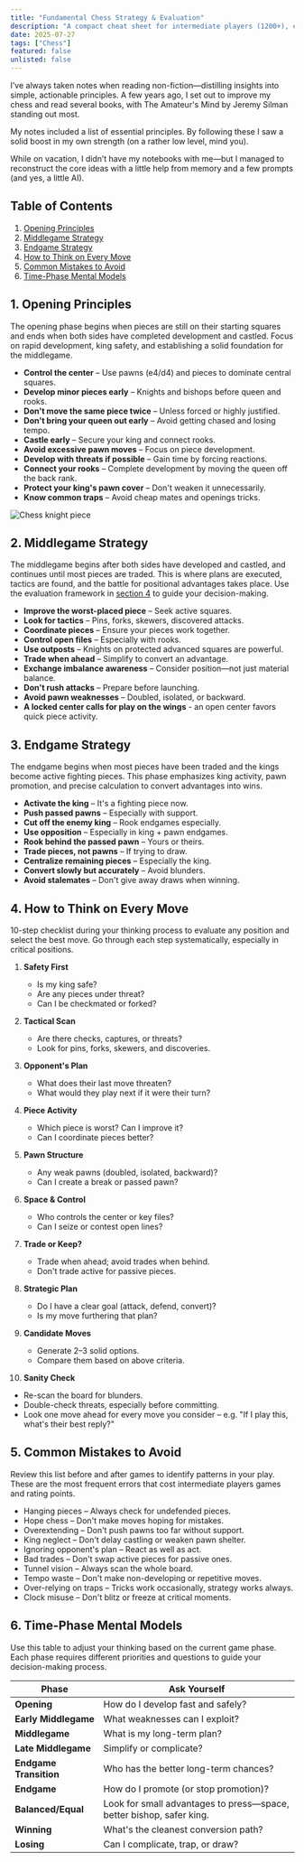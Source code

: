 ```yaml
---
title: "Fundamental Chess Strategy & Evaluation"
description: "A compact cheat sheet for intermediate players (1200+), especially after a break from play."
date: 2025-07-27
tags: ["Chess"]
featured: false
unlisted: false
---
```


I’ve always taken notes when reading non-fiction—distilling insights into simple, actionable principles. A few years ago, I set out to improve my chess and read several books, with The Amateur's Mind by Jeremy Silman standing out most.

My notes included a list of essential principles. By following these I saw a solid boost in my own strength (on a rather low level, mind you).

While on vacation, I didn’t have my notebooks with me—but I managed to reconstruct the core ideas with a little help from memory and a few prompts (and yes, a little AI).

## Table of Contents

1. [Opening Principles](#1-opening-principles)
2. [Middlegame Strategy](#2-middlegame-strategy)
3. [Endgame Strategy](#3-endgame-strategy)
4. [How to Think on Every Move](#4-how-to-think-on-every-move)
5. [Common Mistakes to Avoid](#5-common-mistakes-to-avoid)
6. [Time-Phase Mental Models](#6-time-phase-mental-models)



## 1. Opening Principles

The opening phase begins when pieces are still on their starting squares and ends when both sides have completed development and castled. Focus on rapid development, king safety, and establishing a solid foundation for the middlegame.

- **Control the center** – Use pawns (e4/d4) and pieces to dominate central squares.
- **Develop minor pieces early** – Knights and bishops before queen and rooks.
- **Don't move the same piece twice** – Unless forced or highly justified.
- **Don't bring your queen out early** – Avoid getting chased and losing tempo.
- **Castle early** – Secure your king and connect rooks.
- **Avoid excessive pawn moves** – Focus on piece development.
- **Develop with threats if possible** – Gain time by forcing reactions.
- **Connect your rooks** – Complete development by moving the queen off the back rank.
- **Protect your king's pawn cover** – Don't weaken it unnecessarily.
- **Know common traps** – Avoid cheap mates and openings tricks.

![Chess knight piece](/images/knight.jpg.png)

## 2. Middlegame Strategy

The middlegame begins after both sides have developed and castled, and continues until most pieces are traded. This is where plans are executed, tactics are found, and the battle for positional advantages takes place. Use the evaluation framework in [section 4](#4-universal-position-evaluation--move-selection) to guide your decision-making.

- **Improve the worst-placed piece** – Seek active squares.
- **Look for tactics** – Pins, forks, skewers, discovered attacks.
- **Coordinate pieces** – Ensure your pieces work together.
- **Control open files** – Especially with rooks.
- **Use outposts** – Knights on protected advanced squares are powerful.
- **Trade when ahead** – Simplify to convert an advantage.
- **Exchange imbalance awareness** – Consider position—not just material balance.
- **Don't rush attacks** – Prepare before launching.
- **Avoid pawn weaknesses** – Doubled, isolated, or backward.
- **A locked center calls for play on the wings** - an open center favors quick piece activity.


## 3. Endgame Strategy

The endgame begins when most pieces have been traded and the kings become active fighting pieces. This phase emphasizes king activity, pawn promotion, and precise calculation to convert advantages into wins.

- **Activate the king** – It's a fighting piece now.
- **Push passed pawns** – Especially with support.
- **Cut off the enemy king** – Rook endgames especially.
- **Use opposition** – Especially in king + pawn endgames.
- **Rook behind the passed pawn** – Yours or theirs.
- **Trade pieces, not pawns** – If trying to draw.
- **Centralize remaining pieces** – Especially the king.
- **Convert slowly but accurately** – Avoid blunders.
- **Avoid stalemates** – Don't give away draws when winning.

## 4. How to Think on Every Move
10-step checklist during your thinking process to evaluate any position and select the best move. Go through each step systematically, especially in critical positions.

1. **Safety First**
   - Is my king safe?
   - Are any pieces under threat?
   - Can I be checkmated or forked?

2. **Tactical Scan**
   - Are there checks, captures, or threats?
   - Look for pins, forks, skewers, and discoveries.

3. **Opponent's Plan**
   - What does their last move threaten?
   - What would they play next if it were their turn?

4. **Piece Activity**
   - Which piece is worst? Can I improve it?
   - Can I coordinate pieces better?

5. **Pawn Structure**
   - Any weak pawns (doubled, isolated, backward)?
   - Can I create a break or passed pawn?

6. **Space & Control**
   - Who controls the center or key files?
   - Can I seize or contest open lines?

7. **Trade or Keep?**
   - Trade when ahead; avoid trades when behind.
   - Don't trade active for passive pieces.

8. **Strategic Plan**
   - Do I have a clear goal (attack, defend, convert)?
   - Is my move furthering that plan?

9. **Candidate Moves**
   - Generate 2–3 solid options.
   - Compare them based on above criteria.

10. **Sanity Check**
   - Re-scan the board for blunders.
   - Double-check threats, especially before committing.
   - Look one move ahead for every move you consider – e.g. "If I play this, what's their best reply?"


## 5. Common Mistakes to Avoid

Review this list before and after games to identify patterns in your play. These are the most frequent errors that cost intermediate players games and rating points.

- Hanging pieces – Always check for undefended pieces.
- Hope chess – Don't make moves hoping for mistakes.
- Overextending – Don't push pawns too far without support.
- King neglect – Don't delay castling or weaken pawn shelter.
- Ignoring opponent's plan – React as well as act.
- Bad trades – Don't swap active pieces for passive ones.
- Tunnel vision – Always scan the whole board.
- Tempo waste – Don't make non-developing or repetitive moves.
- Over-relying on traps – Tricks work occasionally, strategy works always.
- Clock misuse – Don't blitz or freeze at critical moments.


## 6. Time-Phase Mental Models

Use this table to adjust your thinking based on the current game phase. Each phase requires different priorities and questions to guide your decision-making process.

| **Phase**              | **Ask Yourself**                      |
| ---------------------- | ------------------------------------- |
| **Opening**            | How do I develop fast and safely?     |
| **Early Middlegame**   | What weaknesses can I exploit?        |
| **Middlegame**         | What is my long-term plan?            |
| **Late Middlegame**    | Simplify or complicate?               |
| **Endgame Transition** | Who has the better long-term chances? |
| **Endgame**            | How do I promote (or stop promotion)? |
| **Balanced/Equal**     | Look for small advantages to press—space, better bishop, safer king. |
| **Winning**            | What's the cleanest conversion path?  |
| **Losing**             | Can I complicate, trap, or draw?      |

